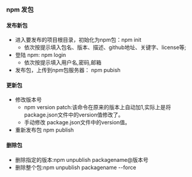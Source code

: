 ### npm 发包

#### 发布新包

+ 进入要发布的项目根目录，初始化为npm包：npm init
  + 依次按提示填入包名、版本、描述、github地址、关键字、license等;
+ 登陆 npm: npm login
  + 依次按提示填入用户名,密码,邮箱
+ 发布包，上传到npm包服务器： npm pubish

#### 更新包

+ 修改版本号
  + npm version patch:该命令在原来的版本上自动加1,实际上是将package.json文件中的version值修改了。
  + 手动修改 package.json文件中的version值。
+ 重新发布包 npm publish
  
#### 删除包

+ 删除指定的版本:npm unpublish packagename@版本号
+ 删除整个包:npm unpublish packagename --force